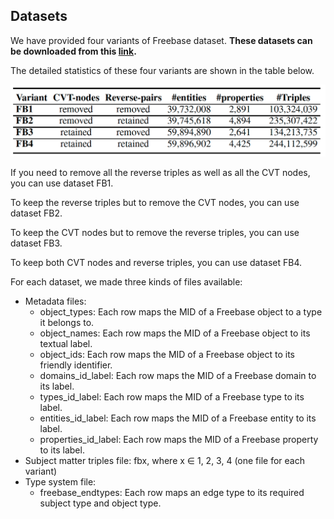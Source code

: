 ## Datasets

We have provided four variants of Freebase dataset. **These datasets can be downloaded from this [link](https://www.dropbox.com/s/6dfwropwpllhnff/fbVar.zip?dl=0).**

The detailed statistics of these four variants are shown in the table below. 

![This is an image](https://github.com/idirlab/freebases/blob/main/Datasets/DatasetsStatistics.png?raw=true)

If you need to remove all the reverse triples as well as all the CVT nodes, you can use dataset FB1.

To keep the reverse triples but to remove the CVT nodes, you can use dataset FB2.

To keep the CVT nodes but to remove the reverse triples, you can use dataset FB3.

To keep both CVT nodes and reverse triples, you can use dataset FB4.

For each dataset, we made three kinds of files available:
- Metadata files: 
  - object_types: Each row maps the MID of a Freebase object to a type it belongs to. 
  - object_names: Each row maps the MID of a Freebase object to its textual label.
  - object_ids: Each row maps the MID of a Freebase object to its friendly identifier.
  - domains_id_label: Each row maps the MID of a Freebase domain to its label.
  - types_id_label: Each row maps the MID of a Freebase type to its label.
  - entities_id_label: Each row maps the MID of a Freebase entity to its label.
  - properties_id_label: Each row maps the MID of a Freebase property to its label.
- Subject matter triples file: fbx, where x ∈ 1, 2, 3, 4 (one file for each variant)
- Type system file:
  - freebase_endtypes: Each row maps an edge type to its required subject type and object type.
